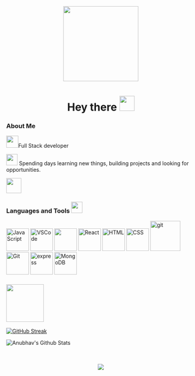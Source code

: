 <div id="header" align="center">
  <img src="https://media.giphy.com/media/gjrYDwbjnK8x36xZIO/giphy.gif" width="200"/>

# Hey there <img src="https://camo.githubusercontent.com/b8fead6533e883d4bcc925eaa028c9815dd19d911ea5ed1b9ce8107faacfbafb/68747470733a2f2f63756c746f667468657061727479706172726f742e636f6d2f706172726f74732f68642f6465616c7769746869746e6f77706172726f742e676966" width="40"/>

</div>

### About Me

<img src="https://github.com/Anmol-Baranwal/Cool-GIFs-For-GitHub/assets/74038190/76036311-c8ea-4247-8bf8-a7077623036c" width="32"/>Full Stack developer

<img src="https://github.com/Anmol-Baranwal/Cool-GIFs-For-GitHub/assets/74038190/87b72768-3740-4648-b118-c3164ff654cd" width="30"/> Spending days learning new things, building projects and looking for opportunities.

<a href="https://www.linkedin.com/in/anubhav-singh-chandel/"> 
<img src="https://user-images.githubusercontent.com/74038190/235294012-0a55e343-37ad-4b0f-924f-c8431d9d2483.gif" width="40"/>
</a>

### Languages and Tools <img src="https://user-images.githubusercontent.com/74038190/212284087-bbe7e430-757e-4901-90bf-4cd2ce3e1852.gif" width="30"/>

<div id="images">
  <img src="https://user-images.githubusercontent.com/74038190/212257454-16e3712e-945a-4ca2-b238-408ad0bf87e6.gif" title="Java" alt="JavaScript" width="60"/>
  <img src="https://user-images.githubusercontent.com/74038190/212257465-7ce8d493-cac5-494e-982a-5a9deb852c4b.gif"alt= "VSCode"  width="60"/>
  <img src="https://user-images.githubusercontent.com/74038190/212257460-738ff738-247f-4445-a718-cdd0ca76e2db.gif" atl="Node" width="60"/>
  <img src="https://user-images.githubusercontent.com/74038190/212257467-871d32b7-e401-42e8-a166-fcfd7baa4c6b.gif" alt="React" width="60"/>
  <img src="https://github.com/Anmol-Baranwal/Cool-GIFs-For-GitHub/assets/74038190/29fd6286-4e7b-4d6c-818f-c4765d5e39a9" alt="HTML" width="60"/>
  <img src="https://github.com/Anmol-Baranwal/Cool-GIFs-For-GitHub/assets/74038190/67f477ed-6624-42da-99f0-1a7b1a16eecb" alt="CSS" width="60"/>
  <img src="https://user-images.githubusercontent.com/74038190/212281775-b468df30-4edc-4bf8-a4ee-f52e1aaddc86.gif" alt="git" width="80"/>
  <img src="https://user-images.githubusercontent.com/74038190/212257468-1e9a91f1-b626-4baa-b15d-5c385dfa7ed2.gif" alt="Git" width="60"/>
  <img src="https://github.com/Anmol-Baranwal/Cool-GIFs-For-GitHub/assets/74038190/1a797f46-efe4-41e6-9e75-5303e1bbcbfa" alt="express" width="60"/>
  <img src="https://github.com/Anmol-Baranwal/Cool-GIFs-For-GitHub/assets/74038190/398b19b1-9aae-4c1f-8bc0-d172a2c08d68" alt="MongoDB" width="60"/>
</div>

### <img src="https://github.com/Anmol-Baranwal/Cool-GIFs-For-GitHub/assets/74038190/9c351cb9-c9a2-4b20-8420-e96b8331a53b" width="100"/>

[![GitHub Streak](https://streak-stats.demolab.com?user=AnubhavSinghChandel&theme=synthwave&date_format=j%20M%5B%20Y%5D)](https://git.io/streak-stats)

![Anubhav's Github Stats](https://github-readme-stats.vercel.app/api?username=AnubhavSinghChandel&show_icons=true&theme=synthwave)

<br/>
<br/>

<div id="footer" align="center">
  <img src="https://user-images.githubusercontent.com/74038190/212744287-14f66c13-5458-40dc-9244-8ff533fc8f4a.gif"/>
</div>
